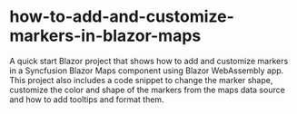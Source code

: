 # how-to-add-and-customize-markers-in-blazor-maps
A quick start Blazor project that shows how to add and customize markers in a Syncfusion Blazor Maps component using Blazor WebAssembly app. This project also includes a code snippet to change the marker shape, customize the color and shape of the markers from the maps data source and how to add tooltips and format them.
